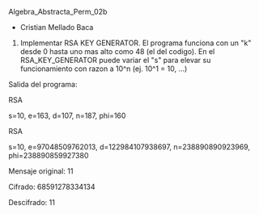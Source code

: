 Algebra_Abstracta_Perm_02b

- Cristian Mellado Baca


1. Implementar RSA KEY GENERATOR.
El programa funciona con un "k" desde 0 hasta uno mas alto como 48 (el del codigo). En el RSA_KEY_GENERATOR puede variar el "s" para elevar su funcionamiento con razon a  10^n  (ej. 10^1 = 10, ...)

Salida del programa:

RSA 

   s=10, e=163, d=107, n=187, phi=160
 
RSA 

   s=10, e=97048509762013, d=122984107938697, n=238890890923969, phi=238890859927380

Mensaje original:  11

Cifrado:  68591278334134

Descifrado:  11
